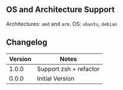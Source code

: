 ## OS and Architecture Support

Architectures: `amd` and `arm`.
OS: `ubuntu`, `debian`

## Changelog

| Version | Notes                  |
| ------- | ---------------------- |
| 1.0.0   | Support zsh + refactor |
| 0.0.0   | Initial Version        |
